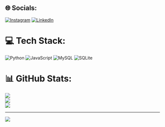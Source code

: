 
## 🌐 Socials:
[![Instagram](https://img.shields.io/badge/Instagram-%23E4405F.svg?logo=Instagram&logoColor=white)](https://instagram.com/leotavrz) [![LinkedIn](https://img.shields.io/badge/LinkedIn-%230077B5.svg?logo=linkedin&logoColor=white)](https://linkedin.com/in/https://www.linkedin.com/in/leonardo-rezende-a23b451b4/) 

# 💻 Tech Stack:
![Python](https://img.shields.io/badge/python-3670A0?style=for-the-badge&logo=python&logoColor=ffdd54) ![JavaScript](https://img.shields.io/badge/javascript-%23323330.svg?style=for-the-badge&logo=javascript&logoColor=%23F7DF1E) ![MySQL](https://img.shields.io/badge/mysql-%2300f.svg?style=for-the-badge&logo=mysql&logoColor=white) ![SQLite](https://img.shields.io/badge/sqlite-%2307405e.svg?style=for-the-badge&logo=sqlite&logoColor=white)
# 📊 GitHub Stats:
![](https://github-readme-stats.vercel.app/api?username=leotavrz&theme=blueberry&hide_border=false&include_all_commits=false&count_private=false)<br/>
![](https://github-readme-streak-stats.herokuapp.com/?user=leotavrz&theme=blueberry&hide_border=false)<br/>
![](https://github-readme-stats.vercel.app/api/top-langs/?username=leotavrz&theme=blueberry&hide_border=false&include_all_commits=false&count_private=false&layout=compact)

---
[![](https://visitcount.itsvg.in/api?id=leotavrz&icon=0&color=0)](https://visitcount.itsvg.in)

<!-- Proudly created with GPRM ( https://gprm.itsvg.in ) -->
